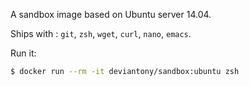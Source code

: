 A sandbox image based on Ubuntu server 14.04.

Ships with : `git`, `zsh`, `wget`, `curl`, `nano`, `emacs`.

Run it:

```bash
$ docker run --rm -it deviantony/sandbox:ubuntu zsh
```
